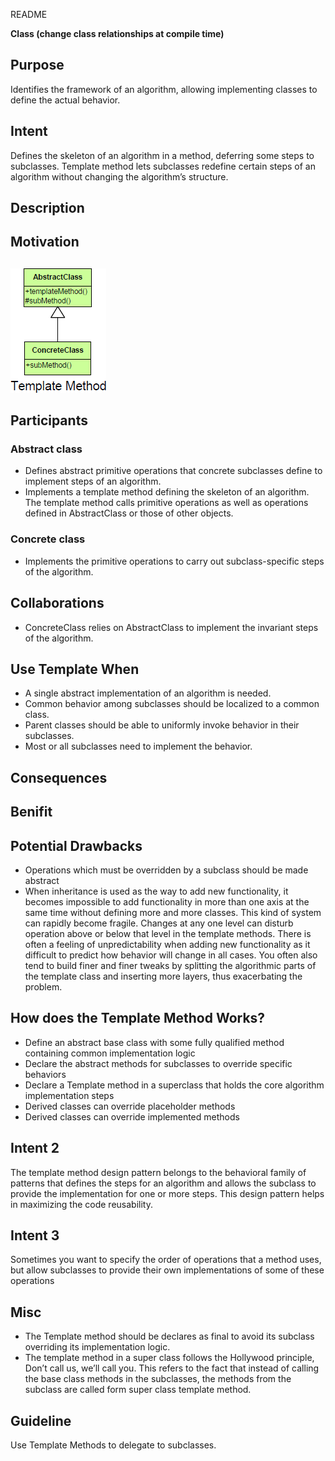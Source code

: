 README

**Class (change class relationships at compile time)**

## Purpose
Identifies the framework of an algorithm, allowing implementing classes to define the actual behavior.

## Intent ##
Defines the skeleton of an algorithm in a method, deferring some steps to subclasses. Template method lets subclasses redefine certain steps of an algorithm without changing the algorithm’s structure.

## Description ##

## Motivation ##

##
![alt text](./Images/Template-1.md.png "Template Design Pattern")
##

## Participants ##
### Abstract class
+   Defines abstract primitive operations that concrete subclasses define to implement steps of an algorithm.
+   Implements a template method defining the skeleton of an algorithm. The template method calls primitive operations as well as operations defined in AbstractClass or those of other objects.

### Concrete class
+   Implements the primitive operations to carry out subclass-specific steps of the algorithm.

## Collaborations ##
+   ConcreteClass relies on AbstractClass to implement the invariant steps of the algorithm.

## Use Template When
+   A single abstract implementation of an algorithm is needed.
+   Common behavior among subclasses should be localized to a common class.
+   Parent classes should be able to uniformly invoke behavior in their subclasses.
+   Most or all subclasses need to implement the behavior.

## Consequences ##

## Benifit


## Potential Drawbacks
+   Operations which must be overridden by a subclass should be made abstract
+   When inheritance is used as the way to add new functionality, it becomes impossible to add functionality in more than one axis at the same time without defining more and more classes.  This kind of system can rapidly become fragile. Changes at any one level can disturb operation above or below that level in the template methods. There is often a feeling of unpredictability when adding new functionality as it difficult to predict how behavior will change in all cases. You often also tend to build finer and finer tweaks by splitting the algorithmic parts of the template class and inserting more layers, thus exacerbating the problem.

## How does the Template Method Works?
+   Define an abstract base class with some fully qualified method containing common implementation logic
+   Declare the abstract methods for subclasses to override specific behaviors
+   Declare a Template method in a superclass that holds the core algorithm implementation steps
+   Derived classes can override placeholder methods
+   Derived classes can override implemented methods

## Intent 2
The template method design pattern belongs to the behavioral family of patterns that defines the steps for an algorithm and allows the subclass to provide the implementation for one or more steps. This design pattern helps in maximizing the code reusability.

## Intent 3
Sometimes you want to specify the order of operations that a method uses, but allow subclasses to provide their own implementations of some of these operations

## Misc
+   The Template method should be declares as final to avoid its subclass overriding its implementation logic.
+   The template method in a super class follows the Hollywood principle, Don’t call us, we’ll call you. This refers to the fact that instead of calling the base class methods in the subclasses, the methods from the subclass are called form super class template method.

## Guideline
Use Template Methods to delegate to subclasses.



